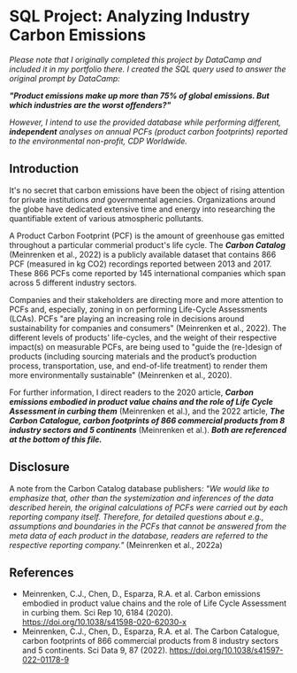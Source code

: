 # SQL Project: Analyzing Industry Carbon Emissions

*Please note that I originally completed this project by DataCamp and included it in my portfolio there. I created the SQL query used to answer the original prompt by DataCamp:*

**_"Product emissions make up more than 75% of global emissions. But which industries are the worst offenders?"_**

*However, I intend to use the provided database while performing different, **independent** analyses on annual PCFs (product carbon footprints) reported to the environmental non-profit, CDP Worldwide.*


## Introduction

It's no secret that carbon emissions have been the object of rising attention for private institutions *and* governmental agencies. Organizations around the globe have dedicated extensive time and energy into researching the quantifiable extent of various atmospheric pollutants. 

A Product Carbon Footprint (PCF) is the amount of greenhouse gas emitted throughout a particular commerial product's life cycle. The **_Carbon Catalog_** (Meinrenken et al., 2022) is a publicly available dataset that contains 866 PCF (measured in kg CO2) recordings reported between 2013 and 2017. These 866 PCFs come reported by 145 international companies which span across 5 different industry sectors.

Companies and their stakeholders are directing more and more attention to PCFs and, especially, zoning in on performing Life-Cycle Assessments (LCAs). PCFs "are playing an increasing role in decisions around sustainability for companies and consumers" (Meinrenken et al., 2022). The different levels of products' life-cycles, and the weight of their respective impact(s) on measurable PCFs, are being used to "guide the (re-)design of products (including sourcing materials and the product’s production process, transportation, use, and end-of-life treatment) to render them more environmentally sustainable" (Meinrenken et al., 2020).

For further information, I direct readers to the 2020 article, **_Carbon emissions embodied in product value chains and the role of Life Cycle Assessment in curbing them_** (Meinrenken et al.), and the 2022 article, **_The Carbon Catalogue, carbon footprints of 866 commercial products from 8 industry sectors and 5 continents_** (Meinrenken et al.). 
**_Both are referenced at the bottom of this file._**


## Disclosure

A note from the Carbon Catalog database publishers:
*"We would like to emphasize that, other than the systemization and inferences of the data described herein, the original calculations of PCFs were carried out by each reporting company itself. Therefore, for detailed questions about e.g., assumptions and boundaries in the PCFs that cannot be answered from the meta data of each product in the database, readers are referred to the respective reporting company."* (Meinrenken et al., 2022a)


## References

- Meinrenken, C.J., Chen, D., Esparza, R.A. et al. Carbon emissions embodied in product value chains and the role of Life Cycle Assessment in curbing them. Sci Rep 10, 6184 (2020). https://doi.org/10.1038/s41598-020-62030-x
- Meinrenken, C.J., Chen, D., Esparza, R.A. et al. The Carbon Catalogue, carbon footprints of 866 commercial products from 8 industry sectors and 5 continents. Sci Data 9, 87 (2022). https://doi.org/10.1038/s41597-022-01178-9
